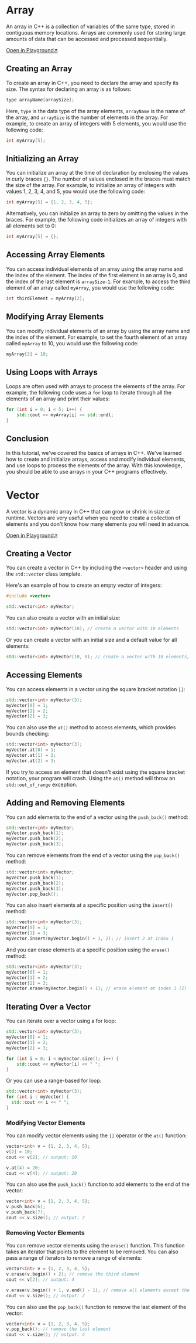 # Array

An array in C++ is a collection of variables of the same type, stored in contiguous memory locations. Arrays are commonly used for storing large amounts of data that can be accessed and processed sequentially.

[Open in Playground↗](http://tpcg.io/6ZSIKU)

## Creating an Array

To create an array in C++, you need to declare the array and specify its size. The syntax for declaring an array is as follows:

```c++
type arrayName[arraySize];
```

Here, `type` is the data type of the array elements, `arrayName` is the name of the array, and `arraySize` is the number of elements in the array. For example, to create an array of integers with 5 elements, you would use the following code:

```c++
int myArray[5];
```

## Initializing an Array

You can initialize an array at the time of declaration by enclosing the values in curly braces `{}`. The number of values enclosed in the braces must match the size of the array. For example, to initialize an array of integers with values 1, 2, 3, 4, and 5, you would use the following code:

```c++
int myArray[5] = {1, 2, 3, 4, 5};
```

Alternatively, you can initialize an array to zero by omitting the values in the braces. For example, the following code initializes an array of integers with all elements set to 0:

```c++
int myArray[5] = {};
```

## Accessing Array Elements

You can access individual elements of an array using the array name and the index of the element. The index of the first element in an array is 0, and the index of the last element is `arraySize-1`. For example, to access the third element of an array called `myArray`, you would use the following code:

```c++
int thirdElement = myArray[2];
```

## Modifying Array Elements

You can modify individual elements of an array by using the array name and the index of the element. For example, to set the fourth element of an array called `myArray` to 10, you would use the following code:

```c++
myArray[3] = 10;
```

## Using Loops with Arrays

Loops are often used with arrays to process the elements of the array. For example, the following code uses a `for` loop to iterate through all the elements of an array and print their values:

```c++
for (int i = 0; i < 5; i++) {
    std::cout << myArray[i] << std::endl;
}
```

## Conclusion

In this tutorial, we've covered the basics of arrays in C++. We've learned how to create and initialize arrays, access and modify individual elements, and use loops to process the elements of the array. With this knowledge, you should be able to use arrays in your C++ programs effectively.





#  Vector

A vector is a dynamic array in C++ that can grow or shrink in size at runtime. Vectors are very useful when you need to create a collection of elements and you don't know how many elements you will need in advance.

[Open in Playground↗](http://tpcg.io/60GJCK)

## Creating a Vector

You can create a vector in C++ by including the `<vector>` header and using the `std::vector` class template.

Here's an example of how to create an empty vector of integers:

```c++
#include <vector>

std::vector<int> myVector;
```

You can also create a vector with an initial size:

```c++
std::vector<int> myVector(10); // create a vector with 10 elements
```

Or you can create a vector with an initial size and a default value for all elements:

```c++
std::vector<int> myVector(10, 0); // create a vector with 10 elements, all initialized to 0
```

## Accessing Elements

You can access elements in a vector using the square bracket notation `[]`:

```c++
std::vector<int> myVector(3);
myVector[0] = 1;
myVector[1] = 2;
myVector[2] = 3;
```

You can also use the `at()` method to access elements, which provides bounds checking:

```c++
std::vector<int> myVector(3);
myVector.at(0) = 1;
myVector.at(1) = 2;
myVector.at(2) = 3;
```

If you try to access an element that doesn't exist using the square bracket notation, your program will crash. Using the `at()` method will throw an `std::out_of_range` exception.

## Adding and Removing Elements

You can add elements to the end of a vector using the `push_back()` method:

```c++
std::vector<int> myVector;
myVector.push_back(1);
myVector.push_back(2);
myVector.push_back(3);
```

You can remove elements from the end of a vector using the `pop_back()` method:

```c++
std::vector<int> myVector;
myVector.push_back(1);
myVector.push_back(2);
myVector.push_back(3);
myVector.pop_back();
```

You can also insert elements at a specific position using the `insert()` method:

```c++
std::vector<int> myVector(3);
myVector[0] = 1;
myVector[1] = 3;
myVector.insert(myVector.begin() + 1, 2); // insert 2 at index 1
```

And you can erase elements at a specific position using the `erase()` method:

```c++
std::vector<int> myVector(3);
myVector[0] = 1;
myVector[1] = 2;
myVector[2] = 3;
myVector.erase(myVector.begin() + 1); // erase element at index 1 (2)
```

## Iterating Over a Vector

You can iterate over a vector using a for loop:

```c++
std::vector<int> myVector(3);
myVector[0] = 1;
myVector[1] = 2;
myVector[2] = 3;

for (int i = 0; i < myVector.size(); i++) {
    std::cout << myVector[i] << " ";
}
```

Or you can use a range-based for loop:

```c++
std::vector<int> myVector(3);
for (int i : myVector) {
  std::cout << i << " ";
}
```



### Modifying Vector Elements

You can modify vector elements using the `[]` operator or the `at()` function:

```c++
vector<int> v = {1, 2, 3, 4, 5};
v[2] = 10;
cout << v[2]; // output: 10

v.at(4) = 20;
cout << v[4]; // output: 20
```

You can also use the `push_back()` function to add elements to the end of the vector:

```c++
vector<int> v = {1, 2, 3, 4, 5};
v.push_back(6);
v.push_back(7);
cout << v.size(); // output: 7
```

### Removing Vector Elements

You can remove vector elements using the `erase()` function. This function takes an iterator that points to the element to be removed. You can also pass a range of iterators to remove a range of elements:

```c++
vector<int> v = {1, 2, 3, 4, 5};
v.erase(v.begin() + 2); // remove the third element
cout << v[2]; // output: 4

v.erase(v.begin() + 1, v.end() - 1); // remove all elements except the first and last
cout << v.size(); // output: 2
```

You can also use the `pop_back()` function to remove the last element of the vector:

```c++
vector<int> v = {1, 2, 3, 4, 5};
v.pop_back(); // remove the last element
cout << v.size(); // output: 4
```